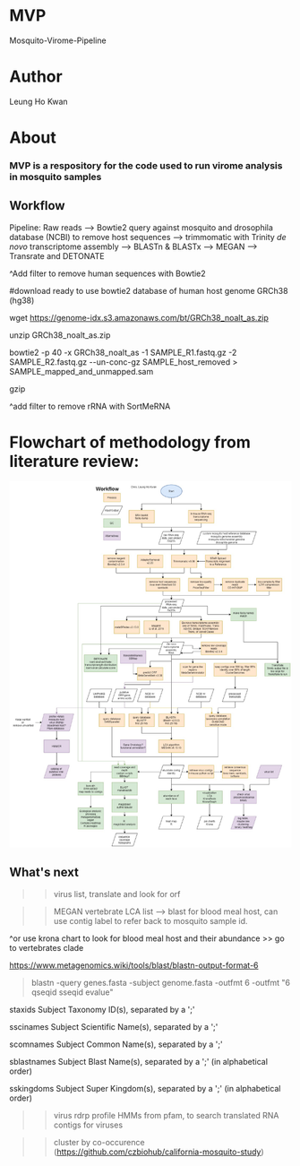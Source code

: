 # MVP
Mosquito-Virome-Pipeline
# Author
Leung Ho Kwan

# About
### MVP is a respository for the code used to run virome analysis in mosquito samples

## Workflow
Pipeline:
Raw reads --> Bowtie2 query against mosquito and drosophila database (NCBI) to remove host sequences --> trimmomatic with Trinity *de novo* transcriptome assembly --> BLASTn & BLASTx --> MEGAN --> Transrate and DETONATE

^Add filter to remove human sequences with Bowtie2

#download ready to use bowtie2 database of human host genome GRCh38 (hg38)

wget https://genome-idx.s3.amazonaws.com/bt/GRCh38_noalt_as.zip

unzip GRCh38_noalt_as.zip

bowtie2 -p 40 -x GRCh38_noalt_as -1 SAMPLE_R1.fastq.gz -2 SAMPLE_R2.fastq.gz --un-conc-gz SAMPLE_host_removed > SAMPLE_mapped_and_unmapped.sam

gzip



^add filter to remove rRNA with SortMeRNA

# Flowchart of methodology from literature review:
![Hi alt text](https://github.com/LeungHK/MVP/blob/main/mosq%20virome%20workflow.jpg)

## What's next
>>virus list, translate and look for orf

>>MEGAN vertebrate LCA list --> blast for blood meal host, can use contig label to refer back to mosquito sample id.

^or use krona chart to look for blood meal host and their abundance >> go to vertebrates clade

https://www.metagenomics.wiki/tools/blast/blastn-output-format-6

>blastn  -query genes.fasta  -subject genome.fasta  -outfmt 6
>-outfmt "6 qseqid sseqid evalue"

staxids   Subject Taxonomy ID(s), separated by a ';'

sscinames Subject Scientific Name(s), separated by a ';'

scomnames Subject Common Name(s), separated by a ';'

sblastnames Subject Blast Name(s), separated by a ';'   (in alphabetical order)

sskingdoms  Subject Super Kingdom(s), separated by a ';'     (in alphabetical order)

>> virus rdrp profile HMMs from pfam, to search translated RNA contigs for viruses

>>cluster by co-occurence
(https://github.com/czbiohub/california-mosquito-study)
